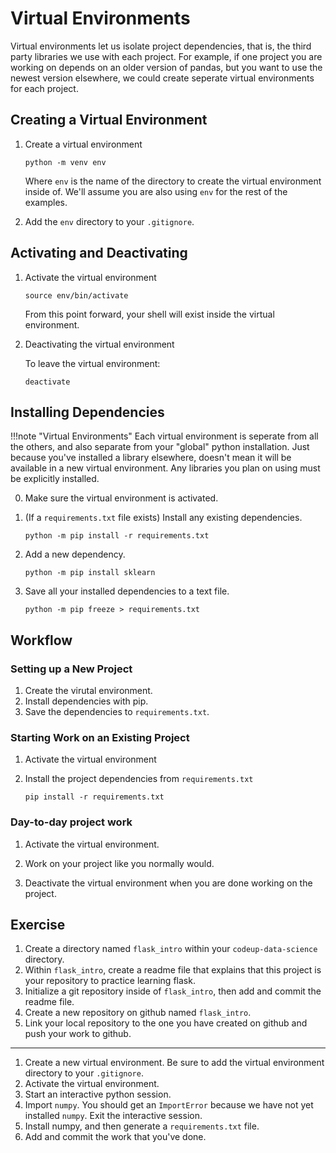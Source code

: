 # Virtual Environments

Virtual environments let us isolate project dependencies, that is, the third
party libraries we use with each project. For example, if one project you are
working on depends on an older version of pandas, but you want to use the newest
version elsewhere, we could create seperate virtual environments for each
project.

## Creating a Virtual Environment

1. Create a virtual environment

    ```
    python -m venv env
    ```

    Where `env` is the name of the directory to create the virtual environment
    inside of. We'll assume you are also using `env` for the rest of the
    examples.

1. Add the `env` directory to your `.gitignore`.

## Activating and Deactivating

1. Activate the virtual environment

    ```
    source env/bin/activate
    ```

    From this point forward, your shell will exist inside the virtual
    environment.

1. Deactivating the virtual environment

    To leave the virtual environment:

    ```
    deactivate
    ```

## Installing Dependencies

!!!note "Virtual Environments"
    Each virtual environment is seperate from all the others, and also separate
    from your "global" python installation. Just because you've installed a
    library elsewhere, doesn't mean it will be available in a new virtual
    environment. Any libraries you plan on using must be explicitly installed.

0. Make sure the virtual environment is activated.

1. (If a `requirements.txt` file exists) Install any existing dependencies.

    ```
    python -m pip install -r requirements.txt
    ```

1. Add a new dependency.

    ```
    python -m pip install sklearn
    ```

1. Save all your installed dependencies to a text file.

    ```
    python -m pip freeze > requirements.txt
    ```

## Workflow

### Setting up a New Project

1. Create the virutal environment.
1. Install dependencies with pip.
1. Save the dependencies to `requirements.txt`.

### Starting Work on an Existing Project

1. Activate the virtual environment

1. Install the project dependencies from `requirements.txt`

    ```
    pip install -r requirements.txt
    ```

### Day-to-day project work

1. Activate the virtual environment.

1. Work on your project like you normally would.

1. Deactivate the virtual environment when you are done working on the project.

## Exercise

1. Create a directory named `flask_intro` within your `codeup-data-science`
   directory.
1. Within `flask_intro`, create a readme file that explains that this project is
   your repository to practice learning flask.
1. Initialize a git repository inside of `flask_intro`, then add and commit the
   readme file.
1. Create a new repository on github named `flask_intro`.
1. Link your local repository to the one you have created on github and push
   your work to github.

---

1. Create a new virtual environment. Be sure to add the virtual environment
   directory to your `.gitignore`.
1. Activate the virtual environment.
1. Start an interactive python session.
1. Import `numpy`. You should get an `ImportError` because we have not yet
   installed `numpy`. Exit the interactive session.
1. Install numpy, and then generate a `requirements.txt` file.
1. Add and commit the work that you've done.

